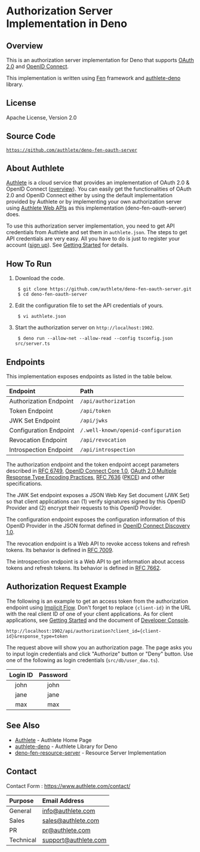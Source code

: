 Authorization Server Implementation in Deno
=============================================

Overview
--------

This is an authorization server implementation for Deno that supports
[OAuth 2.0][RFC6749] and [OpenID Connect][OIDC].

This implementation is written using [Fen][Fen] framework and
[authlete-deno][AuthleteDeno] library.

License
-------

  Apache License, Version 2.0

Source Code
-----------

  <code>https://github.com/authlete/deno-fen-oauth-server</code>

About Authlete
--------------

[Authlete][Authlete] is a cloud service that provides an implementation of
OAuth 2.0 & OpenID Connect ([overview][AuthleteOverview]). You can easily get
the functionalities of OAuth 2.0 and OpenID Connect either by using the default
implementation provided by Authlete or by implementing your own authorization
server using [Authlete Web APIs][AuthleteAPI] as this implementation
(deno-fen-oauth-server) does.

To use this authorization server implementation, you need to get API credentials
from Authlete and set them in `authlete.json`. The steps to get API credentials
are very easy. All you have to do is just to register your account
([sign up][AuthleteSignUp]). See [Getting Started][AuthleteGettingStarted]
for details.

How To Run
----------

1. Download the code.

        $ git clone https://github.com/authlete/deno-fen-oauth-server.git
        $ cd deno-fen-oauth-server

2. Edit the configuration file to set the API credentials of yours.

        $ vi authlete.json

3. Start the authorization server on `http://localhost:1902`.

        $ deno run --allow-net --allow-read --config tsconfig.json src/server.ts

Endpoints
---------

This implementation exposes endpoints as listed in the table below.

| Endpoint                             | Path                                |
|:-------------------------------------|:------------------------------------|
| Authorization Endpoint               | `/api/authorization`                |
| Token Endpoint                       | `/api/token`                        |
| JWK Set Endpoint                     | `/api/jwks`                         |
| Configuration Endpoint               | `/.well-known/openid-configuration` |
| Revocation Endpoint                  | `/api/revocation`                   |
| Introspection Endpoint               | `/api/introspection`                |

The authorization endpoint and the token endpoint accept parameters described
in [RFC 6749][RFC6749], [OpenID Connect Core 1.0][OIDCCore],
[OAuth 2.0 Multiple Response Type Encoding Practices][MultiResponseType],
[RFC 7636][RFC7636] ([PKCE][PKCE]) and other specifications.

The JWK Set endpoint exposes a JSON Web Key Set document (JWK Set) so that
client applications can (1) verify signatures signed by this OpenID Provider
and (2) encrypt their requests to this OpenID Provider.

The configuration endpoint exposes the configuration information of this OpenID
Provider in the JSON format defined in [OpenID Connect Discovery 1.0][OIDCDiscovery].

The revocation endpoint is a Web API to revoke access tokens and refresh
tokens. Its behavior is defined in [RFC 7009][RFC7009].

The introspection endpoint is a Web API to get information about access
tokens and refresh tokens. Its behavior is defined in [RFC 7662][RFC7662].

Authorization Request Example
-----------------------------

The following is an example to get an access token from the authorization
endpoint using [Implicit Flow][ImplicitFlow]. Don't forget to replace
`{client-id}` in the URL with the real client ID of one of your client
applications. As for client applications, see
[Getting Started][AuthleteGettingStarted] and the document of
[Developer Console][DeveloperConsole].

    http://localhost:1902/api/authorization?client_id={client-id}&response_type=token

The request above will show you an authorization page. The page asks you
to input login credentials and click "Authorize" button or "Deny" button.
Use one of the following as login credentials (`src/db/user_dao.ts`).

| Login ID | Password |
|:--------:|:--------:|
|   john   |   john   |
|   jane   |   jane   |
|   max    |   max    |

See Also
--------

- [Authlete][Authlete] - Authlete Home Page
- [authlete-deno][AuthleteDeno] - Authlete Library for Deno
- [deno-fen-resource-server][DenoFenResourceServer] - Resource Server Implementation

Contact
-------

Contact Form : https://www.authlete.com/contact/

| Purpose   | Email Address        |
|:----------|:---------------------|
| General   | info@authlete.com    |
| Sales     | sales@authlete.com   |
| PR        | pr@authlete.com      |
| Technical | support@authlete.com |

[Authlete]:               https://www.authlete.com/
[AuthleteAPI]:            https://docs.authlete.com/
[AuthleteGettingStarted]: https://www.authlete.com/developers/getting_started/
[AuthleteOverview]:       https://www.authlete.com/developers/overview/
[AuthleteDeno]:           https://github.com/authlete/authlete-deno
[AuthleteSignUp]:         https://so.authlete.com/accounts/signup
[DenoFenResourceServer]:  https://github.com/authlete/deno-fen-resource-server
[DeveloperConsole]:       https://www.authlete.com/developers/cd_console/
[Fen]:                    https://github.com/fen-land/deno-fen
[ImplicitFlow]:           https://tools.ietf.org/html/rfc6749#section-4.2
[MultiResponseType]:      https://openid.net/specs/oauth-v2-multiple-response-types-1_0.html
[OIDC]:                   https://openid.net/connect/
[OIDCCore]:               https://openid.net/specs/openid-connect-core-1_0.html
[OIDCDiscovery]:          https://openid.net/specs/openid-connect-discovery-1_0.html
[PKCE]:                   https://www.authlete.com/developers/pkce/
[RFC6749]:                https://tools.ietf.org/html/rfc6749
[RFC7009]:                https://tools.ietf.org/html/rfc7009
[RFC7636]:                https://tools.ietf.org/html/rfc7636
[RFC7662]:                https://tools.ietf.org/html/rfc7662
